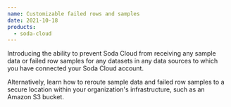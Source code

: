 ```yaml
---
name: Customizable failed rows and samples
date: 2021-10-18
products:
  - soda-cloud
---
```


Introducing the ability to prevent Soda Cloud from receiving any sample data or failed row samples for any datasets in any data sources to which you have connected your Soda Cloud account.

Alternatively, learn how to reroute sample data and failed row samples to a secure location within your organization's infrastructure, such as an Amazon S3 bucket.
